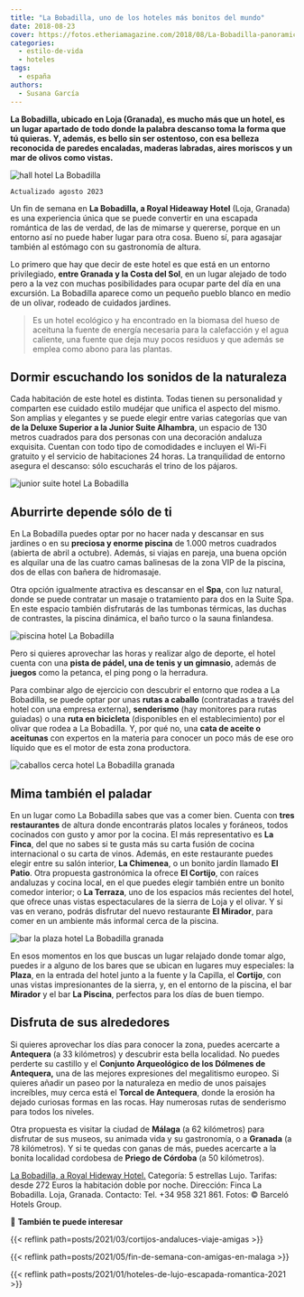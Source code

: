 ```yaml
---
title: "La Bobadilla, uno de los hoteles más bonitos del mundo"
date: 2018-08-23
cover: https://fotos.etheriamagazine.com/2018/08/La-Bobadilla-panoramica.jpg
categories: 
  - estilo-de-vida
  - hoteles
tags: 
  - españa
authors: 
  - Susana García
---
```


**La Bobadilla, ubicado en Loja (Granada), es mucho más que un hotel, es un lugar 
apartado de todo donde la palabra descanso toma la forma que tú quieras. Y, además, es 
bello sin ser ostentoso, con esa belleza reconocida de paredes encaladas, maderas 
labradas, aires moriscos y un mar de olivos como vistas.** 

![hall hotel La Bobadilla](https://fotos.etheriamagazine.com/2018/08/La-Bobadilla-hall.jpg "Hall de entrada de La Bobadilla, a Royal Hideaway Hotel.")

```
Actualizado agosto 2023
```

Un fin de semana en **La Bobadilla, a Royal Hideaway Hotel** (Loja, Granada) es una 
experiencia única que se puede convertir en una escapada romántica de las de verdad, de 
las de mimarse y quererse, porque en un entorno así no puede haber lugar para otra cosa. 
Bueno sí, para agasajar también al estómago con su gastronomía de altura. 

Lo primero que hay que decir de este hotel es que está en un entorno privilegiado, 
**entre Granada y la Costa del Sol**, en un lugar alejado de todo pero a la vez con 
muchas posibilidades para ocupar parte del día en una excursión. La Bobadilla aparece 
como un pequeño pueblo blanco en medio de un olivar, rodeado de cuidados jardines. 

> Es un hotel ecológico y ha encontrado en la biomasa del hueso de aceituna la fuente de 
> energía necesaria para la calefacción y el agua caliente, una fuente que deja muy pocos 
> residuos y que además se emplea como abono para las plantas. 

## Dormir escuchando los sonidos de la naturaleza

Cada habitación de este hotel es distinta. Todas tienen su personalidad y comparten ese 
cuidado estilo mudéjar que unifica el aspecto del mismo. Son amplias y elegantes y se 
puede elegir entre varias categorías que van **de la Deluxe Superior a la Junior Suite 
Alhambra**, un espacio de 130 metros cuadrados para dos personas con una decoración 
andaluza exquisita. Cuentan con todo tipo de comodidades e incluyen el Wi-Fi gratuito y 
el servicio de habitaciones 24 horas. La tranquilidad de entorno asegura el descanso: 
sólo escucharás el trino de los pájaros. 

![junior suite hotel La Bobadilla](https://fotos.etheriamagazine.com/2018/08/La-Bobadilla-suite.jpg "Junior Suite Alhambra.")

## Aburrirte depende sólo de ti

En La Bobadilla puedes optar por no hacer nada y descansar en sus jardines o en su 
**preciosa y enorme piscina** de 1.000 metros cuadrados (abierta de abril a octubre). 
Además, si viajas en pareja, una buena opción es alquilar una de las cuatro camas 
balinesas de la zona VIP de la piscina, dos de ellas con bañera de hidromasaje. 

Otra opción igualmente atractiva es descansar en el **Spa**, con luz natural, donde se 
puede contratar un masaje o tratamiento para dos en la Suite Spa. En este espacio 
también disfrutarás de las tumbonas térmicas, las duchas de contrastes, la piscina 
dinámica, el baño turco o la sauna finlandesa. 

![piscina hotel La Bobadilla](https://fotos.etheriamagazine.com/2018/08/La-Bobadilla-piscina.jpg "Piscina de La Bobadilla, a Royal Hideaway Hotel.")

Pero si quieres aprovechar las horas y realizar algo de deporte, el hotel cuenta con una 
**pista de pádel, una de tenis y un gimnasio**, además de **juegos** como la petanca, el 
ping pong o la herradura. 

Para combinar algo de ejercicio con descubrir el entorno que rodea a La Bobadilla, se 
puede optar por unas **rutas a caballo** (contratadas a través del hotel con una empresa 
externa), **senderismo** (hay monitores para rutas guiadas) o una **ruta en bicicleta** 
(disponibles en el establecimiento) por el olivar que rodea a La Bobadilla. Y, por qué 
no, una **cata de aceite o aceitunas** con expertos en la materia para conocer un poco 
más de ese oro líquido que es el motor de esta zona productora. 

![caballos cerca hotel La Bobadilla granada](https://fotos.etheriamagazine.com/2018/08/La-Bobadilla-caballos.jpg "Caballos en las inmediaciones del hotel.")

## Mima también el paladar

En un lugar como La Bobadilla sabes que vas a comer bien. Cuenta con **tres 
restaurantes** de altura donde encontrarás platos locales y foráneos, todos cocinados 
con gusto y amor por la cocina. El más representativo es **La Finca**, del que no sabes 
si te gusta más su carta fusión de cocina internacional o su carta de vinos. Además, en 
este restaurante puedes elegir entre su salón interior, **La Chimenea**, o un bonito 
jardín llamado **El Patio**. Otra propuesta gastronómica la ofrece **El Cortijo**, con 
raíces andaluzas y cocina local, en el que puedes elegir también entre un bonito comedor 
interior; o **La Terraza**, uno de los espacios más recientes del hotel, que ofrece unas 
vistas espectaculares de la sierra de Loja y el olivar. Y si vas en verano, podrás 
disfrutar del nuevo restaurante **El Mirador**, para comer en un ambiente más informal 
cerca de la piscina. 

![bar la plaza hotel La Bobadilla granada](https://fotos.etheriamagazine.com/2018/08/La-Bobadilla-bar-Patio.jpg "Bar La Plaza.")

En esos momentos en los que buscas un lugar relajado donde tomar algo, puedes ir a 
alguno de los bares que se ubican en lugares muy especiales: la **Plaza**, en la entrada 
del hotel junto a la fuente y la Capilla, el **Cortijo**, con unas vistas impresionantes 
de la sierra, y, en el entorno de la piscina, el bar **Mirador** y el bar **La 
Piscina**, perfectos para los días de buen tiempo. 

## Disfruta de sus alrededores

Si quieres aprovechar los días para conocer la zona, puedes acercarte a **Antequera** (a 
33 kilómetros) y descubrir esta bella localidad. No puedes perderte su castillo y el 
**Conjunto Arqueológico de los Dólmenes de Antequera,** una de las mejores expresiones 
del megalitismo europeo. Si quieres añadir un paseo por la naturaleza en medio de unos 
paisajes increíbles, muy cerca está el **Torcal de Antequera**, donde la erosión ha 
dejado curiosas formas en las rocas. Hay numerosas rutas de senderismo para todos los 
niveles. 

Otra propuesta es visitar la ciudad de **Málaga** (a 62 kilómetros) para disfrutar de 
sus museos, su animada vida y su gastronomía, o a **Granada** (a 78 kilómetros). Y si te 
quedas con ganas de más, puedes acercarte a la bonita localidad cordobesa de **Priego de 
Córdoba** (a 50 kilómetros). 

[La Bobadilla, a Royal Hideway 
Hotel.](https://www.barcelo.com/es/royal-hideaway/hoteles/espana/andalucia/loja-granada/la-bobadilla-a-royal-hideaway-hotel/) 
Categoría: 5 estrellas Lujo. Tarifas: desde 272 Euros la habitación doble por noche. 
Dirección: Finca La Bobadilla. Loja, Granada. Contacto: Tel. +34 958 321 861. Fotos: © 
Barceló Hotels Group. 

📌 **También te puede interesar** 

{{< reflink path=posts/2021/03/cortijos-andaluces-viaje-amigas >}} 

{{< reflink path=posts/2021/05/fin-de-semana-con-amigas-en-malaga >}} 

{{< reflink path=posts/2021/01/hoteles-de-lujo-escapada-romantica-2021 >}}
